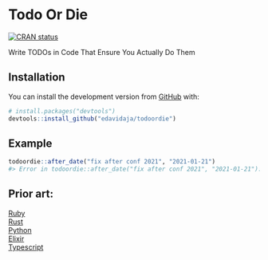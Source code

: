 
<!-- README.md is generated from README.Rmd. Please edit that file -->

# Todo Or Die

<!-- badges: start -->

[![CRAN
status](https://www.r-pkg.org/badges/version/todoordie)](https://CRAN.R-project.org/package=todoordie)
<!-- badges: end -->

Write TODOs in Code That Ensure You Actually Do Them

## Installation

You can install the development version from
[GitHub](https://github.com/) with:

``` r
# install.packages("devtools")
devtools::install_github("edavidaja/todoordie")
```

## Example

``` r
todoordie::after_date("fix after conf 2021", "2021-01-21")
#> Error in todoordie::after_date("fix after conf 2021", "2021-01-21"): fix after conf 2021 was due on 2021-01-21
```

## Prior art:

[Ruby](https://github.com/searls/todo_or_die)  
[Rust](https://github.com/davidpdrsn/todo-or-die)  
[Python](https://github.com/achedeuzot/py-todo-or-die)  
[Elixir](https://hex.pm/packages/credo_todo_or_die)  
[Typescript](https://github.com/ngnijland/typescript-todo-or-die-plugin)
